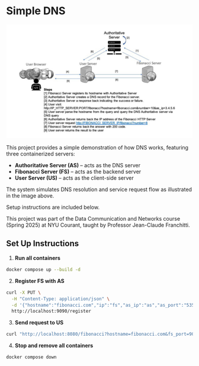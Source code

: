 # Simple DNS

![Overview](img/overview.png)

This project provides a simple demonstration of how DNS works, featuring three containerized servers:

- **Authoritative Server (AS)** – acts as the DNS server  
- **Fibonacci Server (FS)** – acts as the backend server  
- **User Server (US)** – acts as the client-side server  

The system simulates DNS resolution and service request flow as illustrated in the image above.

Setup instructions are included below.

This project was part of the Data Communication and Networks course (Spring 2025) at NYU Courant, taught by Professor Jean-Claude Franchitti.

## Set Up Instructions

1. **Run all containers**
```bash
docker compose up --build -d
```

2. **Register FS with AS**
```bash
curl -X PUT \
  -H "Content-Type: application/json" \
  -d '{"hostname":"fibonacci.com","ip":"fs","as_ip":"as","as_port":"53533"}' \
  http://localhost:9090/register
```

3. **Send request to US**
```bash
curl "http://localhost:8080/fibonacci?hostname=fibonacci.com&fs_port=9090&number=7&as_ip=as&as_port=53533"
```

4. **Stop and remove all containers**
```bash
docker compose down
```
